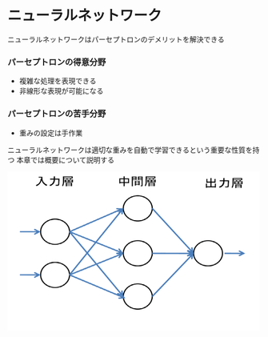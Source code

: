 # ニューラルネットワーク
ニューラルネットワークはパーセプトロンのデメリットを解決できる

### パーセプトロンの得意分野
- 複雑な処理を表現できる
- 非線形な表現が可能になる

### パーセプトロンの苦手分野
- 重みの設定は手作業

ニューラルネットワークは適切な重みを自動で学習できるという重要な性質を持つ
本章では概要について説明する

![ニューラルネットワーク](neural.png "ニューラルネットワーク")
